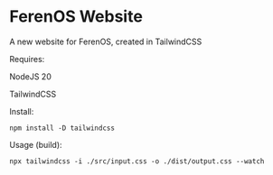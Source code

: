# FerenOS Website
A new website for FerenOS, created in TailwindCSS

Requires:

NodeJS 20

TailwindCSS

Install:

`npm install -D tailwindcss`

Usage (build):

`npx tailwindcss -i ./src/input.css -o ./dist/output.css --watch`
